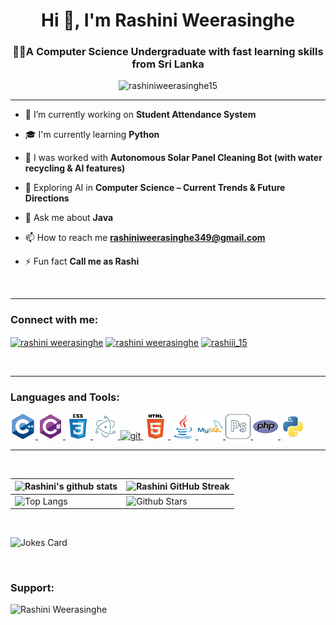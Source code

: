 <h1 align="center">Hi 👋, I'm Rashini Weerasinghe</h1>
<h3 align="center">👩‍🎓A Computer Science Undergraduate with fast learning skills from Sri Lanka</h3>

<p align="center"> <img src="https://komarev.com/ghpvc/?username=rashiniweerasinghe15&label=Profile%20views&color=0e75b6&style=flat" alt="rashiniweerasinghe15" /> </p>

---

- 🔭 I’m currently working on **Student Attendance System**

- 🎓 I'm currently learning **Python**

- 👯 I was worked with **Autonomous Solar Panel Cleaning Bot (with water recycling & AI features)**

- 🌱 Exploring AI in **Computer Science – Current Trends & Future Directions**

- 💬 Ask me about **Java**

- 📫 How to reach me **rashiniweerasinghe349@gmail.com**

- ⚡ Fun fact **Call me as Rashi**

<br>

---

<h3 align="left">Connect with me:</h3>
<p align="left">
<a href="https://linkedin.com/in/rashini weerasinghe" target="blank"><img align="center" src="https://raw.githubusercontent.com/rahuldkjain/github-profile-readme-generator/master/src/images/icons/Social/linked-in-alt.svg" alt="rashini weerasinghe" height="30" width="40" /></a>
<a href="https://fb.com/rashini weerasinghe" target="blank"><img align="center" src="https://raw.githubusercontent.com/rahuldkjain/github-profile-readme-generator/master/src/images/icons/Social/facebook.svg" alt="rashini weerasinghe" height="30" width="40" /></a>
<a href="https://instagram.com/rashiii_15" target="blank"><img align="center" src="https://raw.githubusercontent.com/rahuldkjain/github-profile-readme-generator/master/src/images/icons/Social/instagram.svg" alt="rashiii_15" height="30" width="40" /></a>
</p>

<br>

---
<h3 align="left">Languages and Tools:</h3>
<p align="left"> <a href="https://www.w3schools.com/cpp/" target="_blank" rel="noreferrer"> <img src="https://raw.githubusercontent.com/devicons/devicon/master/icons/cplusplus/cplusplus-original.svg" alt="cplusplus" width="40" height="40"/> </a> <a href="https://www.w3schools.com/cs/" target="_blank" rel="noreferrer"> <img src="https://raw.githubusercontent.com/devicons/devicon/master/icons/csharp/csharp-original.svg" alt="csharp" width="40" height="40"/> </a> <a href="https://www.w3schools.com/css/" target="_blank" rel="noreferrer"> <img src="https://raw.githubusercontent.com/devicons/devicon/master/icons/css3/css3-original-wordmark.svg" alt="css3" width="40" height="40"/> </a> <a href="https://www.electronjs.org" target="_blank" rel="noreferrer"> <img src="https://raw.githubusercontent.com/devicons/devicon/master/icons/electron/electron-original.svg" alt="electron" width="40" height="40"/> </a> <a href="https://git-scm.com/" target="_blank" rel="noreferrer"> <img src="https://www.vectorlogo.zone/logos/git-scm/git-scm-icon.svg" alt="git" width="40" height="40"/> </a> <a href="https://www.w3.org/html/" target="_blank" rel="noreferrer"> <img src="https://raw.githubusercontent.com/devicons/devicon/master/icons/html5/html5-original-wordmark.svg" alt="html5" width="40" height="40"/> </a> <a href="https://www.java.com" target="_blank" rel="noreferrer"> <img src="https://raw.githubusercontent.com/devicons/devicon/master/icons/java/java-original.svg" alt="java" width="40" height="40"/> </a> <a href="https://www.mysql.com/" target="_blank" rel="noreferrer"> <img src="https://raw.githubusercontent.com/devicons/devicon/master/icons/mysql/mysql-original-wordmark.svg" alt="mysql" width="40" height="40"/> </a> <a href="https://www.photoshop.com/en" target="_blank" rel="noreferrer"> <img src="https://raw.githubusercontent.com/devicons/devicon/master/icons/photoshop/photoshop-line.svg" alt="photoshop" width="40" height="40"/> </a> <a href="https://www.php.net" target="_blank" rel="noreferrer"> <img src="https://raw.githubusercontent.com/devicons/devicon/master/icons/php/php-original.svg" alt="php" width="40" height="40"/> </a> <a href="https://www.python.org" target="_blank" rel="noreferrer"> <img src="https://raw.githubusercontent.com/devicons/devicon/master/icons/python/python-original.svg" alt="python" width="40" height="40"/> </a> </p>

---

<br>

| ![Rashini's github stats](https://github-readme-stats.vercel.app/api?username=RashiniWeerasinghe15&show_icons=true&theme=tokyonight) | ![Rashini GitHub Streak](https://github-readme-streak-stats.herokuapp.com/?user=RashiniWeerasinghe15&theme=tokyonight) |
| --- | --- |
| ![Top Langs](https://github-readme-stats.vercel.app/api/top-langs/?username=RashiniWeerasinghe15&theme=tokyonight) | ![Github Stars](https://github-readme-stats.vercel.app/api?username=RashiniWeerasinghe15&show_icons=true&locale=en&count_private=true&hide_rank=true&custom_title=My%20GitHub%20Stats&disable_animations=true&theme=tokyonight) |

<br>

![Jokes Card](https://readme-jokes.vercel.app/api?theme=tokyonight)

<br>

<h3 align="left">Support:</h3>
<p><a href="https://www.buymeacoffee.com/Rashini Weerasinghe"> <img align="left" src="https://cdn.buymeacoffee.com/buttons/v2/default-yellow.png" height="50" width="210" alt="Rashini Weerasinghe" /></a></p><br><br>
